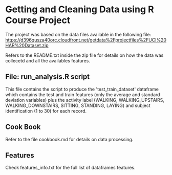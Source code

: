 # Getting and Cleaning Data using R Course Project

The project was based on the data files available in the following file:
https://d396qusza40orc.cloudfront.net/getdata%2Fprojectfiles%2FUCI%20HAR%20Dataset.zip

Refers to the README.txt inside the zip file for details on how the data was collecetd and all the availables features.

## File: run_analysis.R script

This file contains the script to produce the 'test_train_dataset' dataframe which contains the test and train features (only the average and standard deviation variables) plus the activity label (WALKING, WALKING_UPSTAIRS, WALKING_DOWNSTAIRS, SITTING, STANDING, LAYING) and subject identification (1 to 30) for each record.

## Cook Book
Refer to the file cookbook.md for details on data processing.

## Features
Check features_info.txt for the full list of dataframes features.
